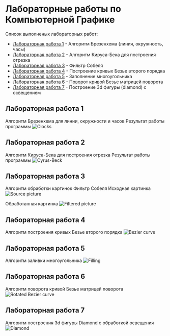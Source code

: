 # Лабораторные работы по Компьютерной Графике

Список выполненых лабораторных работ:

* [Лабораторная работа 1](lab01/) - Алгоритм Брезенхема (линия, окружность, часы)
* [Лабораторная работа 2](lab02/) - Алгоритм Кируса-Бека для построения отрезка
* [Лабораторная работа 3](lab03/) - Фильтр Собеля
* [Лабораторная работа 4](lab04/) - Построение кривых Безье второго порядка
* [Лабораторная работа 5](lab05/) - Заполнение многоугольника
* [Лабораторная работа 6](lab06/) - Поворот кривой Безье матрицей поворота
* [Лабораторная работа 7](lab07/) - Построение 3d фигуры (diamond) с освещением

## Лабораторная работа 1
Алгоритм Брезенхема для линии, окружности и часов
Результат работы программы
![Clocks](lab01/result.jpg)

## Лабораторная работа 2
Алгоритм Кируса-Бека для построения отрезка
Результат работы программы
![Cyrus-Beck](lab02/result.jpg)

## Лабораторная работа 3
Алгоритм обработки картинок Фильтр Собеля
Исходная картинка
![Source picture](lab03/source.jpg)

Обработанная картинка
![Filtered picture](lab03/result.jpg)

## Лабораторная работа 4
Алгоритм построения кривых Безье второго порядка
![Bezier curve](lab04/result.jpg)

## Лабораторная работа 5
Алгоритм заливки многоугольника
![Filling](lab05/result.jpg)

## Лабораторная работа 6
Алгоритм поворота кривой Безье матрицей поворота
![Rotated Bezier curve](lab06/result.jpg)

## Лабораторная работа 7
Алгоритм построения 3d фигуры Diamond с обработкой освещения
![Diamond](lab07/result.jpg)

